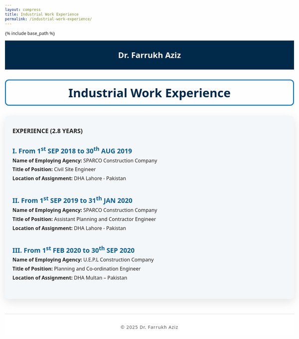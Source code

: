 ```yaml
---
layout: compress
title: Industrial Work Experience
permalink: /industrial-work-experience/
---
```


{% include base_path %}

<!-- Header -->
<header style="background:#012a4a; color:#fff; text-align:center; font-weight:700; font-size:1.6rem; padding:1.8rem 1rem; max-width:1500px; margin:0 auto;">
  Dr. Farrukh Aziz
</header>

<!-- Industrial Work Experience heading -->
<h1 style="max-width:1500px; margin:2rem auto 2rem; padding:0.8rem 1rem; border:3px solid #007acc; color:#012a4a; font-weight:700; font-size:2.4rem; text-align:center; border-radius:12px;">
  Industrial Work Experience
</h1>

<!-- Experience content -->
<section style="max-width:1500px; margin:0 auto 3rem; padding:1rem 1.5rem; font-family:'Segoe UI', Tahoma, Geneva, Verdana, sans-serif; color:#222; background:#f4f7fa; border-radius:12px; box-shadow:0 10px 30px rgb(0 0 0 / 0.1);">

  <p style="font-weight:700; font-size:1.2rem; margin-bottom:2rem;">EXPERIENCE (2.8 YEARS)</p>

  <article style="margin-bottom: 2.5rem;">
    <h2 style="color:#005f99; font-weight:700; margin-bottom:0.3rem;">I. From 1<sup>st</sup> SEP 2018 to 30<sup>th</sup> AUG 2019</h2>
    <p><strong>Name of Employing Agency:</strong> SPARCO Construction Company</p>
    <p><strong>Title of Position:</strong> Civil Site Engineer</p>
    <p><strong>Location of Assignment:</strong> DHA Lahore - Pakistan</p>
  </article>

  <article style="margin-bottom: 2.5rem;">
    <h2 style="color:#005f99; font-weight:700; margin-bottom:0.3rem;">II. From 1<sup>st</sup> SEP 2019 to 31<sup>th</sup> JAN 2020</h2>
    <p><strong>Name of Employing Agency:</strong> SPARCO Construction Company</p>
    <p><strong>Title of Position:</strong> Assistant Planning and Contractor Engineer</p>
    <p><strong>Location of Assignment:</strong> DHA Lahore - Pakistan</p>
  </article>

  <article style="margin-bottom: 2.5rem;">
    <h2 style="color:#005f99; font-weight:700; margin-bottom:0.3rem;">III. From 1<sup>st</sup> FEB 2020 to 30<sup>th</sup> SEP 2020</h2>
    <p><strong>Name of Employing Agency:</strong> U.E.P.L Construction Company</p>
    <p><strong>Title of Position:</strong> Planning and Co-ordination Engineer</p>
    <p><strong>Location of Assignment:</strong> DHA Multan – Pakistan</p>
  </article>

</section>

<!-- Footer -->
<footer style="text-align:center; font-size:0.9rem; color:#555; padding:2rem 1rem 1rem; letter-spacing:1.2px; border-top:1px solid #ddd; background:#fff; max-width:1500px; margin:0 auto 2rem;">
  &copy; 2025 Dr. Farrukh Aziz
</footer>

<style>
  body {
    font-family: "Segoe UI", Tahoma, Geneva, Verdana, sans-serif;
    background-color: #fefefe;
    color: #222;
    margin: 0;
    padding: 2rem 1rem;
    max-width: 100%;
    margin-left: auto;
    margin-right: auto;
  }
  h1 {
    color: #012a4a;
    margin-bottom: 2rem;
    font-size: 2.4rem;
    font-weight: 700;
  }
  article p {
    font-size: 1rem;
    line-height: 1.5;
    margin: 0.3rem 0;
  }
</style>

